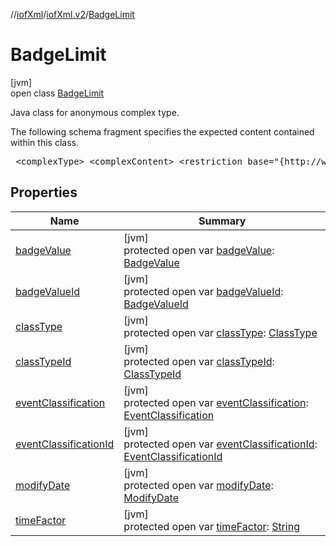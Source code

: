 //[iofXml](../../../index.md)/[iofXml.v2](../index.md)/[BadgeLimit](index.md)

# BadgeLimit

[jvm]\
open class [BadgeLimit](index.md)

<p>Java class for anonymous complex type. <p>The following schema fragment specifies the expected content contained within this class. <pre> &lt;complexType&gt; &lt;complexContent&gt; &lt;restriction base="{http://www.w3.org/2001/XMLSchema}anyType"&gt; &lt;sequence&gt; &lt;choice&gt; &lt;element ref="{}BadgeValueId"/&gt; &lt;element ref="{}BadgeValue"/&gt; &lt;/choice&gt; &lt;choice&gt; &lt;element ref="{}EventClassificationId"/&gt; &lt;element ref="{}EventClassification"/&gt; &lt;/choice&gt; &lt;choice minOccurs="0"&gt; &lt;element ref="{}ClassTypeId"/&gt; &lt;element ref="{}ClassType"/&gt; &lt;/choice&gt; &lt;element ref="{}TimeFactor"/&gt; &lt;element ref="{}ModifyDate" minOccurs="0"/&gt; &lt;/sequence&gt; &lt;/restriction&gt; &lt;/complexContent&gt; &lt;/complexType&gt; </pre>

## Properties

| Name | Summary |
|---|---|
| [badgeValue](badge-value.md) | [jvm]<br>protected open var [badgeValue](badge-value.md): [BadgeValue](../-badge-value/index.md) |
| [badgeValueId](badge-value-id.md) | [jvm]<br>protected open var [badgeValueId](badge-value-id.md): [BadgeValueId](../-badge-value-id/index.md) |
| [classType](class-type.md) | [jvm]<br>protected open var [classType](class-type.md): [ClassType](../-class-type/index.md) |
| [classTypeId](class-type-id.md) | [jvm]<br>protected open var [classTypeId](class-type-id.md): [ClassTypeId](../-class-type-id/index.md) |
| [eventClassification](event-classification.md) | [jvm]<br>protected open var [eventClassification](event-classification.md): [EventClassification](../-event-classification/index.md) |
| [eventClassificationId](event-classification-id.md) | [jvm]<br>protected open var [eventClassificationId](event-classification-id.md): [EventClassificationId](../-event-classification-id/index.md) |
| [modifyDate](modify-date.md) | [jvm]<br>protected open var [modifyDate](modify-date.md): [ModifyDate](../-modify-date/index.md) |
| [timeFactor](time-factor.md) | [jvm]<br>protected open var [timeFactor](time-factor.md): [String](https://docs.oracle.com/javase/8/docs/api/java/lang/String.html) |
